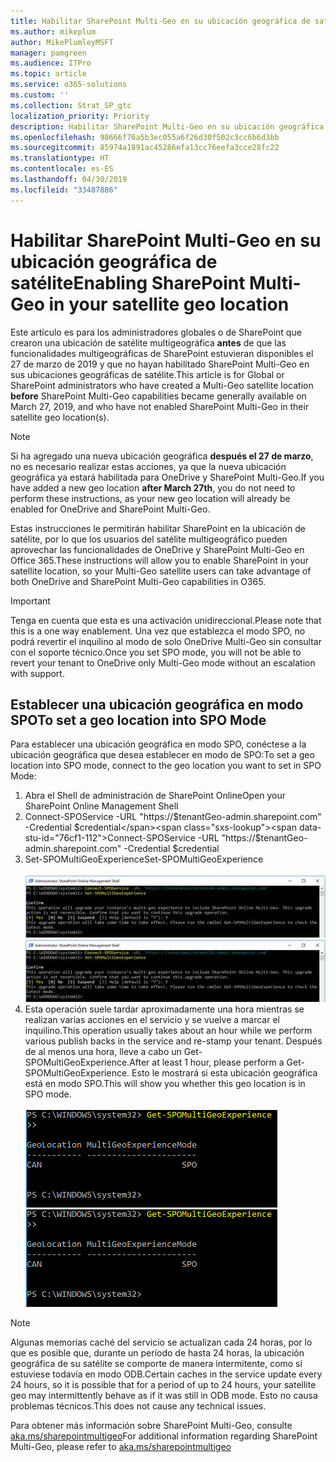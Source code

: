 ```yaml
---
title: Habilitar SharePoint Multi-Geo en su ubicación geográfica de satélite
ms.author: mikeplum
author: MikePlumleyMSFT
manager: pamgreen
ms.audience: ITPro
ms.topic: article
ms.service: o365-solutions
ms.custom: ''
ms.collection: Strat_SP_gtc
localization_priority: Priority
description: Habilitar SharePoint Multi-Geo en su ubicación geográfica de satélite.
ms.openlocfilehash: 98666f76a5b3ec055a6f26d30f502c3cc6b6d3bb
ms.sourcegitcommit: 85974a1891ac45286efa13cc76eefa3cce28fc22
ms.translationtype: HT
ms.contentlocale: es-ES
ms.lasthandoff: 04/30/2019
ms.locfileid: "33487886"
---
```

# <a name="enabling-sharepoint-multi-geo-in-your-satellite-geo-location"></a><span data-ttu-id="76cf1-103">Habilitar SharePoint Multi-Geo en su ubicación geográfica de satélite</span><span class="sxs-lookup"><span data-stu-id="76cf1-103">Enabling SharePoint Multi-Geo in your satellite geo location</span></span>

<span data-ttu-id="76cf1-104">Este artículo es para los administradores globales o de SharePoint que crearon una ubicación de satélite multigeográfica **antes** de que las funcionalidades multigeográficas de SharePoint estuvieran disponibles el 27 de marzo de 2019 y que no hayan habilitado SharePoint Multi-Geo en sus ubicaciones geográficas de satélite.</span><span class="sxs-lookup"><span data-stu-id="76cf1-104">This article is for Global or SharePoint administrators who have created a Multi-Geo satellite location **before** SharePoint Multi-Geo capabilities became generally available on March 27, 2019, and who have not enabled SharePoint Multi-Geo in their satellite geo location(s).</span></span> 

>[!Note]
><span data-ttu-id="76cf1-105">Si ha agregado una nueva ubicación geográfica **después el 27 de marzo**, no es necesario realizar estas acciones, ya que la nueva ubicación geográfica ya estará habilitada para OneDrive y SharePoint Multi-Geo.</span><span class="sxs-lookup"><span data-stu-id="76cf1-105">If you have added a new geo location **after March 27th**, you do not need to perform these instructions, as your new geo location will already be enabled for OneDrive and SharePoint Multi-Geo.</span></span>

<span data-ttu-id="76cf1-106">Estas instrucciones le permitirán habilitar SharePoint en la ubicación de satélite, por lo que los usuarios del satélite multigeográfico pueden aprovechar las funcionalidades de OneDrive y SharePoint Multi-Geo en Office 365.</span><span class="sxs-lookup"><span data-stu-id="76cf1-106">These instructions will allow you to enable SharePoint in your satellite location, so your Multi-Geo satellite users can take advantage of both OneDrive and SharePoint Multi-Geo capabilities in O365.</span></span> 

>[!IMPORTANT]
><span data-ttu-id="76cf1-107">Tenga en cuenta que esta es una activación unidireccional.</span><span class="sxs-lookup"><span data-stu-id="76cf1-107">Please note that this is a one way enablement.</span></span> <span data-ttu-id="76cf1-108">Una vez que establezca el modo SPO, no podrá revertir el inquilino al modo de solo OneDrive Multi-Geo sin consultar con el soporte técnico.</span><span class="sxs-lookup"><span data-stu-id="76cf1-108">Once you set SPO mode, you will not be able to revert your tenant to OneDrive only Multi-Geo mode without an escalation with support.</span></span> 

## <a name="to-set-a-geo-location-into-spo-mode"></a><span data-ttu-id="76cf1-109">Establecer una ubicación geográfica en modo SPO</span><span class="sxs-lookup"><span data-stu-id="76cf1-109">To set a geo location into SPO Mode</span></span>

<span data-ttu-id="76cf1-110">Para establecer una ubicación geográfica en modo SPO, conéctese a la ubicación geográfica que desea establecer en modo de SPO:</span><span class="sxs-lookup"><span data-stu-id="76cf1-110">To set a geo location into SPO mode, connect to the geo location you want to set in SPO Mode:</span></span>

1.  <span data-ttu-id="76cf1-111">Abra el Shell de administración de SharePoint Online</span><span class="sxs-lookup"><span data-stu-id="76cf1-111">Open your SharePoint Online Management Shell</span></span> 
2.  <span data-ttu-id="76cf1-112">Connect-SPOService -URL "https://$tenantGeo-admin.sharepoint.com" -Credential $credential</span><span class="sxs-lookup"><span data-stu-id="76cf1-112">Connect-SPOService -URL "https://$tenantGeo-admin.sharepoint.com" -Credential $credential</span></span>
3.  <span data-ttu-id="76cf1-113">Set-SPOMultiGeoExperience</span><span class="sxs-lookup"><span data-stu-id="76cf1-113">Set-SPOMultiGeoExperience</span></span></br></br>
<span data-ttu-id="76cf1-114">![Set-SPOMultiGeoExperience](media/Set-SPO-MultiGeo.jpg)</span><span class="sxs-lookup"><span data-stu-id="76cf1-114">![Set-SPOMultiGeoExperience](media/Set-SPO-MultiGeo.jpg)</span></span>
4.  <span data-ttu-id="76cf1-115">Esta operación suele tardar aproximadamente una hora mientras se realizan varias acciones en el servicio y se vuelve a marcar el inquilino.</span><span class="sxs-lookup"><span data-stu-id="76cf1-115">This operation usually takes about an hour while we perform various publish backs in the service and re-stamp your tenant.</span></span> <span data-ttu-id="76cf1-116">Después de al menos una hora, lleve a cabo un Get-SPOMultiGeoExperience.</span><span class="sxs-lookup"><span data-stu-id="76cf1-116">After at least 1 hour, please perform a Get-SPOMultiGeoExperience.</span></span>  <span data-ttu-id="76cf1-117">Esto le mostrará si esta ubicación geográfica está en modo SPO.</span><span class="sxs-lookup"><span data-stu-id="76cf1-117">This will show you whether this geo location is in SPO mode.</span></span></br></br>
<span data-ttu-id="76cf1-118">![Set-SPOMultiGeoExperience](media/Get-SPO-MultiGeo.jpg)</span><span class="sxs-lookup"><span data-stu-id="76cf1-118">![Set-SPOMultiGeoExperience](media/Get-SPO-MultiGeo.jpg)</span></span>

 
 
 
>[!Note]
><span data-ttu-id="76cf1-119">Algunas memorias caché del servicio se actualizan cada 24 horas, por lo que es posible que, durante un período de hasta 24 horas, la ubicación geográfica de su satélite se comporte de manera intermitente, como si estuviese todavía en modo ODB.</span><span class="sxs-lookup"><span data-stu-id="76cf1-119">Certain caches in the service update every 24 hours, so it is possible that for a period of up to 24 hours, your satellite geo may intermittently behave as if it was still in ODB mode.</span></span> <span data-ttu-id="76cf1-120">Esto no causa problemas técnicos.</span><span class="sxs-lookup"><span data-stu-id="76cf1-120">This does not cause any technical issues.</span></span> 
 
<span data-ttu-id="76cf1-121">Para obtener más información sobre SharePoint Multi-Geo, consulte [aka.ms/sharepointmultigeo](https://docs.microsoft.com/es-ES/office365/enterprise/multi-geo-capabilities-in-onedrive-and-sharepoint-online-in-office-365)</span><span class="sxs-lookup"><span data-stu-id="76cf1-121">For additional information regarding SharePoint Multi-Geo, please refer to [aka.ms/sharepointmultigeo](https://docs.microsoft.com/es-ES/office365/enterprise/multi-geo-capabilities-in-onedrive-and-sharepoint-online-in-office-365)</span></span>


